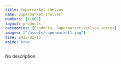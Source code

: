 ```yaml
---
title: Supermarket shelves
name: Supermarket shelves
numbers: [A-002]
layout: products
categories: [Products, Supermarket-shelves-series]
images: ["/assets/supermarket1.jpg"]
time: 2015-02-15
aside: true
---
```


No description.

